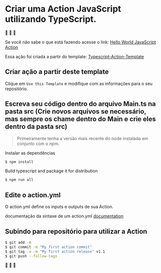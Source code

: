 # Criar uma Action JavaScript utilizando TypeScript.

:rocket: :rocket: :rocket:

Se você não sabe o que está fazendo acesse o link: [Hello World JavaScript Action](https://github.com/actions/hello-world-javascript-action)

Essa ação foi criada a partir do template: [Typescript-Action-Template](https://github.com/actions/typescript-action)

## Criar ação a partir deste template

Clique em `Use this Template` e modifique com as informações para o seu repositório.

## Escreva seu código dentro do arquivo Main.ts na pasta src (Crie novos arquivos se necessário, mas sempre os chame dentro do Main e crie eles dentro da pasta src)

> Primeiramente tenha a versão mais recente do node instalada em conjunto com o npm.

Instalar as dependências

```bash
$ npm install
```

Build typescript and package it for distribution

```bash
$ npm run all
```

## Edite o action.yml

O action.yml define os inputs e outputs de sua Action.

documentação da sintaxe de um action.yml [documentation](https://help.github.com/en/articles/metadata-syntax-for-github-actions)

## Subindo para repositório para utilizar a Action

```bash
$ git add -A
$ git commit -m "My first action commit"
$ git tag -a -m "My first action release" v1.1
$ git push --follow-tags
```

:rocket: :rocket: :rocket:
